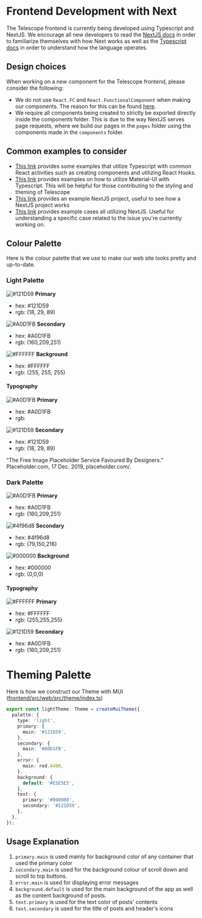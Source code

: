 # Frontend Development with Next

The Telescope frontend is currently being developed using Typescript and NextJS. We encourage all new developers to read the [NextJS docs](https://nextjs.org/docs) in order to familiarize themselves with how Next works as well as the [Typescript docs](https://www.typescriptlang.org/docs/) in order to understand how the language operates.

## Design choices

When working on a new component for the Telescope frontend, please consider the following:

- We do not use `React.FC` and `React.FunctionalComponent` when making our components. The reason for this can be found [here](https://github.com/facebook/create-react-app/pull/8177).
- We require all components being created to strictly be exported directly inside the components folder. This is due to the way NextJS serves page requests, where we build our pages in the `pages` folder using the components made in the `components` folder.

## Common examples to consider

- [This link](https://github.com/typescript-cheatsheets/react#reacttypescript-cheatsheets) provides some examples that utilize Typescript with common React activities such as creating components and utilizing React Hooks.
- [This link](https://material-ui.com/guides/typescript/) provides examples on how to utilize Material-UI with Typescript. This will be helpful for those contributing to the styling and theming of Telescope
- [This link](https://github.com/vercel/next.js/tree/canary/examples/with-typescript) provides an example NextJS project, useful to see how a NextJS project works
- [This link](https://github.com/vercel/next.js/tree/canary/examples) provides example cases all utilizing NextJS. Useful for understanding a specific case related to the issue you're currently working on.

## Colour Palette

Here is the colour palette that we use to make our web site looks pretty and up-to-date.

### Light Palette

![#121D59](https://placehold.it/15/121D59/000000?text=+) **Primary**

- hex: #121D59
- rgb: (18, 29, 89)

![#A0D1FB](https://placehold.it/15/A0D1FB/000000?text=+) **Secondary**

- hex: #A0D1FB
- rgb: (160,209,251)

![#FFFFFF](https://placehold.it/15/FFFFFF/000000?text=+) **Background**

- hex: #FFFFFF
- rgb: (255, 255, 255)

#### Typography

![#A0D1FB](https://placehold.it/15/A0D1FB/000000?text=+) **Primary**

- hex: #A0D1FB
- rgb:

![#121D59](https://placehold.it/15/121D59/000000?text=+) **Secondary**

- hex: #121D59
- rgb: (18, 29, 89)

“The Free Image Placeholder Service Favoured By Designers.” Placeholder.com, 17 Dec. 2019, placeholder.com/.

### Dark Palette

![#A0D1FB](https://placehold.it/15/A0D1FB/000000?text=+) **Primary**

- hex: #A0D1FB
- rgb: (160,209,251)

![#4f96d8](https://placehold.it/15/4f96d8/000000?text=+) **Secondary**

- hex: #4f96d8
- rgb: (79,150,216)

![#000000](https://placehold.it/15/000000/000000?text=+) **Background**

- hex: #000000
- rgb: (0,0,0)

#### Typography

![#FFFFFF](https://placehold.it/15/FFFFFF/000000?text=+) **Primary**

- hex: #FFFFFF
- rgb: (255,255,255)

![#121D59](https://placehold.it/15/A0D1FB/000000?text=+) **Secondary**

- hex: #A0D1FB
- rgb: (160,209,251)
  <br/>

# Theming Palette

Here is how we construct our Theme with MUI ([frontend/src/web/src/theme/index.ts](https://github.com/Seneca-CDOT/telescope/blob/master/src/web/src/theme/index.ts))

```ts
export const lightTheme: Theme = createMuiTheme({
  palette: {
    type: 'light',
    primary: {
      main: '#121D59',
    },
    secondary: {
      main: '#A0D1FB',
    },
    error: {
      main: red.A400,
    },
    background: {
      default: '#E5E5E5',
    },
    text: {
      primary: '#000000',
      secondary: '#121D59',
    },
  },
});
```

## Usage Explanation

1. `primary.main` is used mainly for background color of any container that used the primary color
2. `secondary.main` is used for the background colour of scroll down and scroll to top buttons.
3. `error.main` is used for displaying error messages
4. `background.default` is used for the main background of the app as well as the content background of posts.
5. `text.primary` is used for the text color of posts' contents
6. `text.secondary` is used for the title of posts and header's icons
